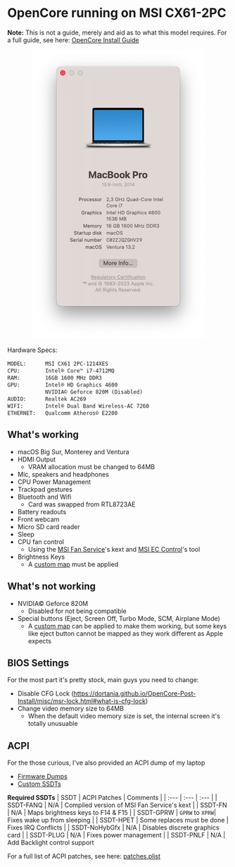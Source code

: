 # OpenCore running on MSI CX61-2PC
**Note:** This is not a guide, merely and aid as to what this model requires. For a full guide, see here: [OpenCore Install Guide](https://dortania.github.io/OpenCore-Install-Guide/)

<p align="center">
  <img src="/images/about-this-mac.jpg">
</p>

Hardware Specs:

```
MODEL:      MSI CX61 2PC-1214XES
CPU:        Intel® Core™ i7-4712MQ
RAM:        16GB 1600 MHz DDR3
GPU:        Intel® HD Graphics 4600
            NVIDIA© Geforce 820M (Disabled)
AUDIO:      Realtek AC269
WIFI:       Intel® Dual Band Wireless-AC 7260
ETHERNET:   Qualcomm Atheros© E2200
```

## What's working

* macOS Big Sur, Monterey and Ventura
* HDMI Output
  * VRAM allocation must be changed to 64MB
* Mic, speakers and headphones
* CPU Power Management
* Trackpad gestures
* Bluetooth and Wifi
  * Card was swapped from RTL8723AE
* Battery readouts
* Front webcam
* Micro SD card reader
* Sleep
* CPU fan control
  * Using the [MSI Fan Service](https://github.com/lgs3137/MSIFanControl/tree/master/MSIFanService)'s kext and [MSI EC Control](https://github.com/lgs3137/MSIFanControl/tree/master/MSIECControl)'s tool
* Brightness Keys
  * A [custom map](https://github.com/RehabMan/OS-X-Voodoo-PS2-Controller/wiki/How-to-Use-Custom-Keyboard-Mapping) must be applied 

## What's not working

* NVIDIA© Geforce 820M
  * Disabled for not being compatible
* Special buttons (Eject, Screen Off, Turbo Mode, SCM, Airplane Mode)
  * A [custom map](https://github.com/RehabMan/OS-X-Voodoo-PS2-Controller/wiki/How-to-Use-Custom-Keyboard-Mapping) can be applied to make them working, but some keys like eject button cannot be mapped as they work different as Apple expects

## BIOS Settings

For the most part it's pretty stock, main guys you need to change:

* Disable CFG Lock (https://dortania.github.io/OpenCore-Post-Install/misc/msr-lock.html#what-is-cfg-lock)
* Change video memory size to 64MB
  * When the default video memory size is set, the internal screen it's totally unusuable

## ACPI

For the those curious, I've also provided an ACPI dump of my laptop

* [Firmware Dumps](/ACPI/ACPI-Dumps/)
* [Custom SSDTs](/ACPI/Custom-SSDTs/)

**Required SSDTs**
| SSDT | ACPI Patches | Comments |
| :--- | :--- | :--- |
| SSDT-FANQ | N/A | Compiled version of MSI Fan Service's kext |
| SSDT-FN | N/A | Maps brightness keys to F14 & F15 |
| SSDT-GPRW | `GPRW` to `XPRW`| Fixes wake up from sleeping |
| SSDT-HPET | Some replaces must be done | Fixes IRQ Conflicts |
| SSDT-NoHybGfx | N/A | Disables discrete graphics card |
| SSDT-PLUG | N/A | Fixes power management |
| SSDT-PNLF | N/A | Add Backlight control support 

For a full list of ACPI patches, see here: [patches.plist](/ACPI/Custom-SSDTs/patches.plist)
